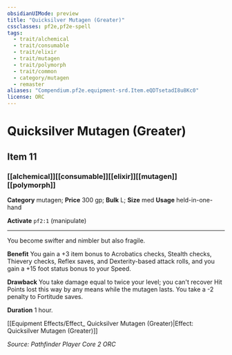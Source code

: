 ```yaml
---
obsidianUIMode: preview
title: "Quicksilver Mutagen (Greater)"
cssclasses: pf2e,pf2e-spell
tags:
  - trait/alchemical
  - trait/consumable
  - trait/elixir
  - trait/mutagen
  - trait/polymorph
  - trait/common
  - category/mutagen
  - remaster
aliases: "Compendium.pf2e.equipment-srd.Item.eQDTsetadI8u8Kc0"
license: ORC
---
```

# Quicksilver Mutagen (Greater)
## Item 11
### [[alchemical]][[consumable]][[elixir]][[mutagen]][[polymorph]]

**Category** mutagen; 
**Price** 300 gp; 
**Bulk** L; **Size** med
**Usage** held-in-one-hand

**Activate** `pf2:1` (manipulate)

* * *

You become swifter and nimbler but also fragile.

**Benefit** You gain a +3 item bonus to Acrobatics checks, Stealth checks, Thievery checks, Reflex saves, and Dexterity-based attack rolls, and you gain a +15 foot status bonus to your Speed.

**Drawback** You take damage equal to twice your level; you can't recover Hit Points lost this way by any means while the mutagen lasts. You take a -2 penalty to Fortitude saves.

**Duration** 1 hour.

[[Equipment Effects/Effect_ Quicksilver Mutagen (Greater)|Effect: Quicksilver Mutagen (Greater)]]

*Source: Pathfinder Player Core 2*
*ORC*